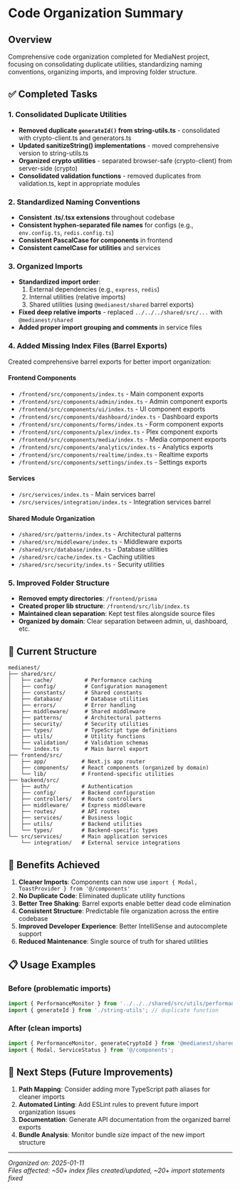 # Code Organization Summary

## Overview

Comprehensive code organization completed for MediaNest project, focusing on consolidating duplicate utilities, standardizing naming conventions, organizing imports, and improving folder structure.

## ✅ Completed Tasks

### 1. Consolidated Duplicate Utilities

- **Removed duplicate `generateId()` from string-utils.ts** - consolidated with crypto-client.ts and generators.ts
- **Updated sanitizeString() implementations** - moved comprehensive version to string-utils.ts
- **Organized crypto utilities** - separated browser-safe (crypto-client) from server-side (crypto)
- **Consolidated validation functions** - removed duplicates from validation.ts, kept in appropriate modules

### 2. Standardized Naming Conventions

- **Consistent .ts/.tsx extensions** throughout codebase
- **Consistent hyphen-separated file names** for configs (e.g., `env.config.ts`, `redis.config.ts`)
- **Consistent PascalCase for components** in frontend
- **Consistent camelCase for utilities** and services

### 3. Organized Imports

- **Standardized import order**:
  1. External dependencies (e.g., `express`, `redis`)
  2. Internal utilities (relative imports)
  3. Shared utilities (using `@medianest/shared` barrel exports)
- **Fixed deep relative imports** - replaced `../../../shared/src/...` with `@medianest/shared`
- **Added proper import grouping and comments** in service files

### 4. Added Missing Index Files (Barrel Exports)

Created comprehensive barrel exports for better import organization:

#### Frontend Components

- `/frontend/src/components/index.ts` - Main component exports
- `/frontend/src/components/admin/index.ts` - Admin component exports
- `/frontend/src/components/ui/index.ts` - UI component exports
- `/frontend/src/components/dashboard/index.ts` - Dashboard exports
- `/frontend/src/components/forms/index.ts` - Form component exports
- `/frontend/src/components/plex/index.ts` - Plex component exports
- `/frontend/src/components/media/index.ts` - Media component exports
- `/frontend/src/components/analytics/index.ts` - Analytics exports
- `/frontend/src/components/realtime/index.ts` - Realtime exports
- `/frontend/src/components/settings/index.ts` - Settings exports

#### Services

- `/src/services/index.ts` - Main services barrel
- `/src/services/integration/index.ts` - Integration services barrel

#### Shared Module Organization

- `/shared/src/patterns/index.ts` - Architectural patterns
- `/shared/src/middleware/index.ts` - Middleware exports
- `/shared/src/database/index.ts` - Database utilities
- `/shared/src/cache/index.ts` - Caching utilities
- `/shared/src/security/index.ts` - Security utilities

### 5. Improved Folder Structure

- **Removed empty directories**: `/frontend/prisma`
- **Created proper lib structure**: `/frontend/src/lib/index.ts`
- **Maintained clean separation**: Kept test files alongside source files
- **Organized by domain**: Clear separation between admin, ui, dashboard, etc.

## 📁 Current Structure

```
medianest/
├── shared/src/
│   ├── cache/          # Performance caching
│   ├── config/         # Configuration management
│   ├── constants/      # Shared constants
│   ├── database/       # Database utilities
│   ├── errors/         # Error handling
│   ├── middleware/     # Shared middleware
│   ├── patterns/       # Architectural patterns
│   ├── security/       # Security utilities
│   ├── types/          # TypeScript type definitions
│   ├── utils/          # Utility functions
│   ├── validation/     # Validation schemas
│   └── index.ts        # Main barrel export
├── frontend/src/
│   ├── app/           # Next.js app router
│   ├── components/    # React components (organized by domain)
│   └── lib/           # Frontend-specific utilities
├── backend/src/
│   ├── auth/          # Authentication
│   ├── config/        # Backend configuration
│   ├── controllers/   # Route controllers
│   ├── middleware/    # Express middleware
│   ├── routes/        # API routes
│   ├── services/      # Business logic
│   ├── utils/         # Backend utilities
│   └── types/         # Backend-specific types
└── src/services/      # Main application services
    └── integration/   # External service integrations
```

## 🚀 Benefits Achieved

1. **Cleaner Imports**: Components can now use `import { Modal, ToastProvider } from '@/components'`
2. **No Duplicate Code**: Eliminated duplicate utility functions
3. **Better Tree Shaking**: Barrel exports enable better dead code elimination
4. **Consistent Structure**: Predictable file organization across the entire codebase
5. **Improved Developer Experience**: Better IntelliSense and autocomplete support
6. **Reduced Maintenance**: Single source of truth for shared utilities

## 📋 Usage Examples

### Before (problematic imports)

```typescript
import { PerformanceMonitor } from '../../../shared/src/utils/performance-monitor';
import { generateId } from './string-utils'; // duplicate function
```

### After (clean imports)

```typescript
import { PerformanceMonitor, generateCryptoId } from '@medianest/shared';
import { Modal, ServiceStatus } from '@/components';
```

## 🔄 Next Steps (Future Improvements)

1. **Path Mapping**: Consider adding more TypeScript path aliases for cleaner imports
2. **Automated Linting**: Add ESLint rules to prevent future import organization issues
3. **Documentation**: Generate API documentation from the organized barrel exports
4. **Bundle Analysis**: Monitor bundle size impact of the new import structure

---

_Organized on: 2025-01-11_  
_Files affected: ~50+ index files created/updated, ~20+ import statements fixed_
